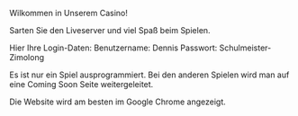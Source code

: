 Wilkommen in Unserem Casino!

Sarten Sie den Liveserver und viel Spaß beim Spielen.

Hier Ihre Login-Daten:  Benutzername: Dennis
                        Passwort: Schulmeister-Zimolong


Es ist nur ein Spiel ausprogrammiert. Bei den anderen Spielen wird man auf eine Coming Soon Seite weitergeleitet.

Die Website wird am besten im Google Chrome angezeigt.
